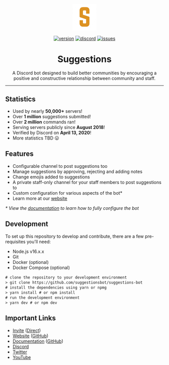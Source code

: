 <div style="text-align: center;">
<img src="./assets/logo.png" width="15%" alt="Suggestions logo">

[![version](https://img.shields.io/github/package-json/v/suggestionsbot/suggestions-bot?style=for-the-badge)](https://github.com/suggestionsbot/suggestions-bot)
[![discord](https://img.shields.io/discord/601219766258106399?style=for-the-badge&color=dd9323&label=Discord)](https://suggestions.bot/discord)
[![issues](https://img.shields.io/github/issues/Androz2091/ManageInvite?style=for-the-badge)](https://github.com/suggestionsbot/suggestions-bot)

# Suggestions

A Discord bot designed to build better communities by encouraging a positive and constructive relationship between community and staff.
</div>

<hr>

## Statistics
- Used by nearly **50,000+** servers!
- Over **1 million** suggestions submitted!
- Over **2 million** commands ran!
- Serving servers publicly since **August 2018**!
- Verified by Discord on **April 13, 2020**!
- More statistics TBD 😛

## Features
- Configurable channel to post suggestions too
- Manage suggestions by approving, rejecting and adding notes
- Change emojis added to suggestions
- A private staff-only channel for your staff members to post suggestions to
- Custom configuration for various aspects of the bot*
- Learn more at our [website](https://suggestionsbot.com/features)

_* View the [documentation](https://docs.suggestionsbot.com) to learn how to fully configure the bot_

## Development
To set up this repository to develop and contribute, there are a few pre-requisites you'll need:
- Node.js v16.x.x
- Git
- Docker (optional)
- Docker Compose (optional)

```shell
# clone the repository to your development environment
> git clone https://github.com/suggestionsbot/suggestions-bot
# install the dependencies using yarn or npmg
> yarn install # or npm install
# run the development environment
> yarn dev # or npm dev
```

## Important Links
- [Invite](https://suggestions.bot/invite) ([Direct](https://discord.com/oauth2/authorize?client_id=474051954998509571&scope=bot&permissions=355392))
- [Website](https://suggestionsbot.com) ([GitHub](https://github.com/suggestionsbot/suggestions-site))
- [Documentation](https://docs.suggestionsbot.com) ([GitHub](https://suggestionsbot.com/suggestions-docs))
- [Discord](https://suggestions.bot/discord)
- [Twitter](https://suggestions.bot/twitter)
- [YouTube](https://suggestions.bot/youtube)

